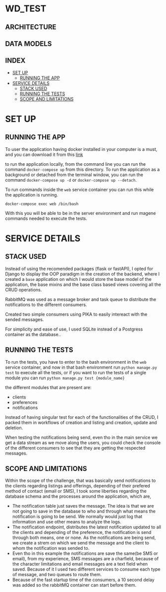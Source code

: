 # WD_TEST

## ARCHITECTURE


## DATA MODELS


## INDEX

- [SET UP](#set-up)
  - [RUNNING THE APP](#running-the-app)
- [SERVICE DETAILS](#service-details)
  - [STACK USED](#stack-used)
  - [RUNNING THE TESTS](#running-the-tests)
  - [SCOPE AND LIMITATIONS](#scope-and-limitations)

# SET UP

## RUNNING THE APP

To user the application having docker installed in your computer is a must, and
you can download it from this [link][1]

to run the application locally, from the command line you can run the command
`docker-compose up` from this directory. To run the application as a background
or detached from the terminal window, you can run the command
`docker-compose up -d` or `docker-compose up --detach`.

To run commands inside the `web` service container you can run this while the
application is running.

`docker-compose exec web /bin/bash`

With this you will be able to be in the server environment and run magene
commands needed to execute the tests.

# SERVICE DETAILS

## STACK USED

Instead of using the recomended packages (flask or fastAPI), I opted for Django
to display the OOP paradigm in the creation of the backend, where I created a
`base` application on which I would store the base model of the application,
the base mixins and the base class based views covering all the CRUD
operations.

RabbitMQ was used as a message broker and task queue to distribute the
notifications to the different consumers.

Created two simple consumers using PIKA to easily intereact with the sended
messages.

For simplicity and ease of use, I used SQLite instead of a Postgress container
as the database..

## RUNNING THE TESTS

To run the tests, you have to enter to the bash environment in the `web`
service container, and now in that bash environment run `python manage.py test`
to execute all the tests, or if you want to run the tests of a single module
you can run `python manage.py test {module_name}`

the different modules that are present are:

- clients
- preferences
- notifications

Instead of having singular test for each of the functionalities of the CRUD, I
packed them in workflows of creation and listing and creation, update and
deletion.

When testing the notifications being send, even tho in the main service we get
a data stream as we move along the users, you could check the console of the
different consumers to see that they are getting the respected messages.

## SCOPE AND LIMITATIONS

Within the scope of the challenge, that was basically send notifications to the
clients regarding listings and offerings, depending of their prefered method of
contact (email or SMS), I took some liberties regarding the database schema and
the processes around the application, which are,

- The notification table just saves the message. The idea is that we are not
  going to save in the database to who and through what means the notification
  is going to be send. We normally would just log that information and use
  other means to analyze the logs.
- The notification endpoint, distributes the latest notification updated to all
  the clients and depending of the preference, the notification is send through
  both means, one or none. As the notifications are being send, we create a
  strem on which we send the message and the client to whom the notification
  was sended to.
- Even tho in this example the notifications are save the same(be SMS or
  email), from my experience, SMS messages are a charfield, because of the
  character limitations and email messages are a text field when saved. Because
  of it I used two different services to consume each type of message, and two
  queues to route them.
- Because of the fast startup time of the consumers, a 10 second delay was
  added so the rabbitMQ container can start before them.

[1]: https://www.docker.com
